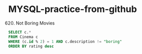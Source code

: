 # MYSQL-practice-from-github

620. Not Boring Movies
~~~~sql
SELECT c.*
FROM Cinema c
WHERE (c.id % 2) = 1 AND c.description != "boring"
ORDER BY rating desc
~~~~
